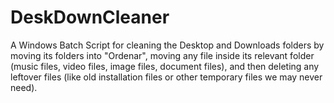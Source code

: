 # DeskDownCleaner
A Windows Batch Script for cleaning the Desktop and Downloads folders by moving its folders into "Ordenar", moving any file inside its relevant folder (music files, video files, image files, document files), and then deleting any leftover files (like old installation files or other temporary files we may never need).
